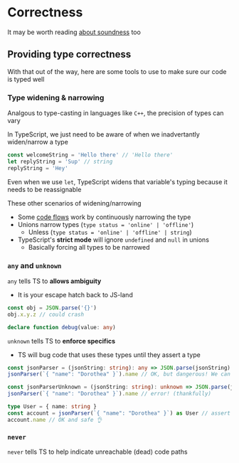Correctness
===

It may be worth reading [about soundness](type-soundness) too

## Providing type correctness

With that out of the way, here are some tools to use to make sure our code is typed well

### Type widening & narrowing

Analgous to type-casting in languages like `C++`, the precision of types can vary

In TypeScript, we just need to be aware of when we inadvertantly widen/narrow a type

```ts
const welcomeString = 'Hello there' // 'Hello there'
let replyString = 'Sup' // string
replyString = 'Hey'
```

Even when we use `let`, TypeScript widens that variable's typing because it needs to be reassignable

These other scenarios of widening/narrowing
- Some [code flows](../intro#code-flow) work by continuously narrowing the type
- Unions narrow types (`type status = 'online' | 'offline'`)
  - Unless (`type status = 'online' | 'offline' | string`)
- TypeScript's **strict mode** will ignore `undefined` and `null` in unions
  - Basically forcing all types to be narrowed

### `any` and `unknown`

`any` tells TS to **allows ambiguity**
- It is your escape hatch back to JS-land

```ts
const obj = JSON.parse('{}')
obj.x.y.z // could crash

declare function debug(value: any)
```

`unknown` tells TS to **enforce specifics**
- TS will bug code that uses these types until they assert a type

```ts
const jsonParser = (jsonString: string): any => JSON.parse(jsonString)
jsonParser(`{ "name": "Dorothea" }`).name // OK, but dangerous! We can't always be sure `name` exists...

const jsonParserUnknown = (jsonString: string): unknown => JSON.parse(jsonString)
jsonParser(`{ "name": "Dorothea" }`).name // error! (thankfully)

type User = { name: string }
const account = jsonParser(`{ "name": "Dorothea" }`) as User // assert
account.name // OK and safe 👌
```

### `never`

`never` tells TS to help indicate unreachable (dead) code paths
